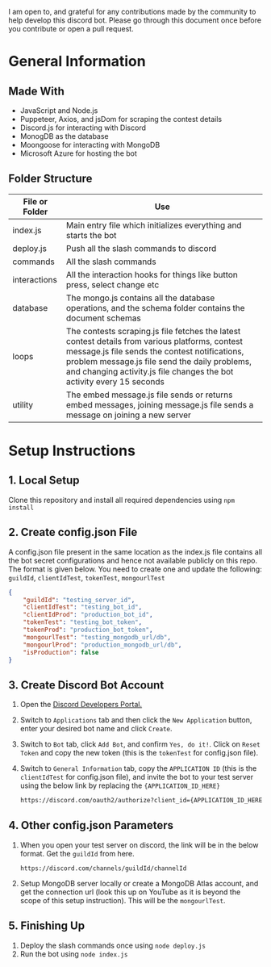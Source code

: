 I am open to, and grateful for any contributions made by the community to help develop this discord bot. Please go through this document once before you contribute or open a pull request.

# General Information

## Made With

- JavaScript and Node.js
- Puppeteer, Axios, and jsDom for scraping the contest details
- Discord.js for interacting with Discord
- MonogDB as the database
- Moongoose for interacting with MongoDB
- Microsoft Azure for hosting the bot

## Folder Structure

| File or Folder | Use|
| --- | --- |
| index.js | Main entry file which initializes everything and starts the bot |
| deploy.js | Push all the slash commands to discord |
| commands | All the slash commands |
| interactions | All the interaction hooks for things like button press, select change etc |
| database | The mongo.js contains all the database operations, and the schema folder contains the document schemas |
| loops | The contests scraping.js file fetches the latest contest details from various platforms, contest message.js file sends the contest notifications, problem message.js file send the daily problems, and changing activity.js file changes the bot activity every 15 seconds |
| utility | The embed message.js file sends or returns embed messages, joining message.js file sends a message on joining a new server |

# Setup Instructions

## 1. Local Setup

Clone this repository and install all required dependencies using `npm install`

## 2. Create config.json File

A config.json file present in the same location as the index.js file contains all the bot secret configurations and hence not available publicly on this repo. The format is given below. You need to create one and update the following: `guildId`, `clientIdTest`, `tokenTest`, `mongourlTest`

```json
{
    "guildId": "testing_server_id",
    "clientIdTest": "testing_bot_id",
    "clientIdProd": "production_bot_id",
    "tokenTest": "testing_bot_token",
    "tokenProd": "production_bot_token",
    "mongourlTest": "testing_mongodb_url/db",
    "mongourlProd": "production_mongodb_url/db",
    "isProduction": false
}
```


## 3. Create Discord Bot Account

1. Open the [Discord Developers Portal.](https://discord.com/developers/applications)

2. Switch to `Applications` tab and then click the `New Application` button, enter your desired bot name and click `Create`.

3. Switch to `Bot` tab, click `Add Bot`, and confirm `Yes, do it!`. Click on `Reset Token` and copy the new token (this is the `tokenTest` for config.json file).

4. Switch to `General Information` tab, copy the `APPLICATION ID` (this is the `clientIdTest` for config.json file), and invite the bot to your test server using the below link by replacing the `{APPLICATION_ID_HERE}`
    ```sh
    https://discord.com/oauth2/authorize?client_id={APPLICATION_ID_HERE}&permissions=268435456&scope=bot%20applications.commands
    ```

## 4. Other config.json Parameters

1. When you open your test server on discord, the link will be in the below format. Get the `guildId` from here.

    ```
    https://discord.com/channels/guildId/channelId
    ```

2. Setup MongoDB server locally or create a MongoDB Atlas account, and get the connection url (look this up on YouTube as it is beyond the scope of this setup instruction). This will be the `mongourlTest`.

## 5. Finishing Up

1. Deploy the slash commands once using `node deploy.js`
2. Run the bot using `node index.js`